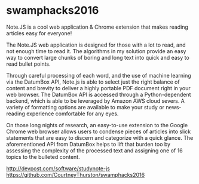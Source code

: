 # swamphacks2016
Note.JS is a cool web application & Chrome extension that makes reading articles easy for everyone!

The Note.JS web application is designed for those with a lot to read, and not enough time to read it. The algorithms in my solution provide an easy way to convert large chunks of boring and long text into quick and easy to read bullet points.

Through careful processing of each word, and the use of machine learning via the DatumBox API, Note.js is able to select just the right balance of content and brevity to deliver a highly portable PDF document right in your web browser. The DatumBox API is accessed through a Python-dependent backend, which is able to be leveraged by Amazon AWS cloud severs. A variety of formatting options are available to make your study or news-reading experience comfortable for any eyes.

On those long nights of research, an easy-to-use extension to the Google Chrome web browser allows users to condense pieces of articles into slick statements that are easy to discern and categorize with a quick glance. The aforementioned API from DatumBox helps to lift that burden too by assessing the complexity of the processed text and assigning one of 16 topics to the bulleted content.

http://devpost.com/software/studynote-js
https://github.com/CourtneyThurston/swamphacks2016
